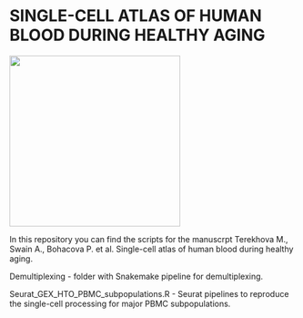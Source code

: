 # SINGLE-CELL ATLAS OF HUMAN BLOOD DURING HEALTHY AGING 

<img src="https://user-images.githubusercontent.com/55485726/209450705-139065bc-71ca-4055-90e8-a54c30a3b2a8.png" width="300" height="300">

In this repository you can find the scripts for the manuscrpt Terekhova M., Swain A., Bohacova P. et al. Single-cell atlas of human blood during healthy aging.

Demultiplexing - folder with Snakemake pipeline for demultiplexing.

Seurat_GEX_HTO_PBMC_subpopulations.R - Seurat pipelines to reproduce the single-cell processing for major PBMC subpopulations.
